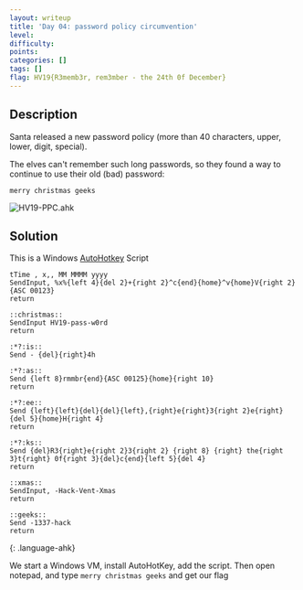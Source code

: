 ```yaml
---
layout: writeup
title: 'Day 04: password policy circumvention'
level:
difficulty:
points:
categories: []
tags: []
flag: HV19{R3memb3r, rem3mber - the 24th 0f December}
---
```

## Description

Santa released a new password policy (more than 40 characters, upper,
lower, digit, special).

The elves can't remember such long passwords, so they found a way to
continue to use their old (bad) password:

    merry christmas geeks

![HV19-PPC.ahk](writeupfiles/dec04/HV19-PPC.ahk)

## Solution

This is a Windows [AutoHotkey][1] Script

    tTime , x,, MM MMMM yyyy
    SendInput, %x%{left 4}{del 2}+{right 2}^c{end}{home}^v{home}V{right 2}{ASC 00123}
    return
    
    ::christmas::
    SendInput HV19-pass-w0rd
    return
    
    :*?:is::
    Send - {del}{right}4h
    
    :*?:as::
    Send {left 8}rmmbr{end}{ASC 00125}{home}{right 10}
    return
    
    :*?:ee::
    Send {left}{left}{del}{del}{left},{right}e{right}3{right 2}e{right}{del 5}{home}H{right 4}
    return
    
    :*?:ks::
    Send {del}R3{right}e{right 2}3{right 2} {right 8} {right} the{right 3}t{right} 0f{right 3}{del}c{end}{left 5}{del 4}
    return
    
    ::xmas::
    SendInput, -Hack-Vent-Xmas
    return
    
    ::geeks::
    Send -1337-hack
    return
{: .language-ahk}

We start a Windows VM, install AutoHotKey, add the script. Then open
notepad, and type `merry christmas geeks` and get our flag



[1]: https://www.autohotkey.com/
